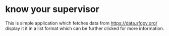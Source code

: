 know your supervisor
====================
This is simple application which fetches data from https://data.sfgov.org/ display it it in a list format which can be further clicked for more information.
